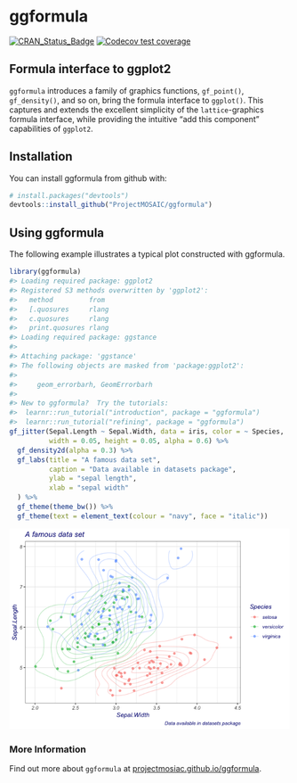 
<!-- README.md is generated from README.Rmd. Please edit that file -->

# ggformula

[![CRAN\_Status\_Badge](http://www.r-pkg.org/badges/version/ggformula)](https://cran.r-project.org/package=ggformula)
[![Codecov test
coverage](https://codecov.io/gh/ProjectMOSAIC/ggformula/branch/master/graph/badge.svg)](https://codecov.io/gh/ProjectMOSAIC/ggformula?branch=master)

## Formula interface to ggplot2

`ggformula` introduces a family of graphics functions, `gf_point()`,
`gf_density()`, and so on, bring the formula interface to `ggplot()`.
This captures and extends the excellent simplicity of the
`lattice`-graphics formula interface, while providing the intuitive “add
this component” capabilities of `ggplot2`.

## Installation

You can install ggformula from github with:

``` r
# install.packages("devtools")
devtools::install_github("ProjectMOSAIC/ggformula")
```

## Using ggformula

The following example illustrates a typical plot constructed with
ggformula.

``` r
library(ggformula)
#> Loading required package: ggplot2
#> Registered S3 methods overwritten by 'ggplot2':
#>   method         from 
#>   [.quosures     rlang
#>   c.quosures     rlang
#>   print.quosures rlang
#> Loading required package: ggstance
#> 
#> Attaching package: 'ggstance'
#> The following objects are masked from 'package:ggplot2':
#> 
#>     geom_errorbarh, GeomErrorbarh
#> 
#> New to ggformula?  Try the tutorials: 
#>  learnr::run_tutorial("introduction", package = "ggformula")
#>  learnr::run_tutorial("refining", package = "ggformula")
gf_jitter(Sepal.Length ~ Sepal.Width, data = iris, color = ~ Species,
          width = 0.05, height = 0.05, alpha = 0.6) %>%
  gf_density2d(alpha = 0.3) %>%
  gf_labs(title = "A famous data set",
          caption = "Data available in datasets package",
          ylab = "sepal length",
          xlab = "sepal width"
  ) %>%
  gf_theme(theme_bw()) %>%
  gf_theme(text = element_text(colour = "navy", face = "italic"))
```

![](README-example-1.png)<!-- -->

### More Information

Find out more about `ggformula` at
[projectmosiac.github.io/ggformula](https://projectmosaic.github.io/ggformula).

